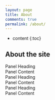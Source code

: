 ```yaml
---
layout: page
title: About
comments: true
permalink: /about/
---
```


* content
{:toc}

## About the site

<div class="container-fluid">
  <div class="row">
    <div class="col-sm-4 panel panel-default">
        <div class="panel-heading">Panel Heading</div>
        <div class="panel-body">Panel Content</div>
    </div>
    <div class="col-sm-4 panel panel-default">
        <div class="panel-heading">Panel Heading</div>
        <div class="panel-body">Panel Content</div>
    </div>
    <div class="col-sm-4 panel panel-default">
        <div class="panel-heading">Panel Heading</div>
        <div class="panel-body">Panel Content</div>
    </div>
  </div>
</div>
